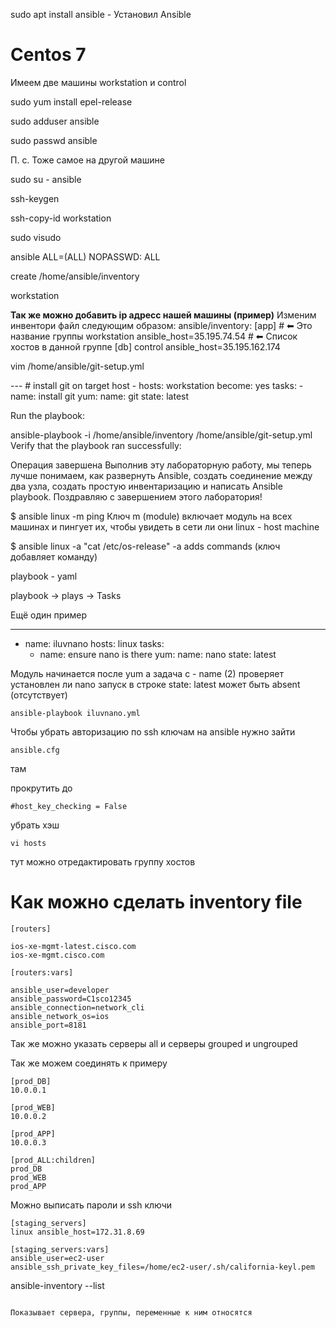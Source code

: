 sudo apt install ansible - Установил Ansible

# Centos 7

Имеем две машины workstation и control

sudo yum install epel-release

sudo adduser ansible

sudo passwd ansible

П. с. Тоже самое на другой машине

sudo su - ansible

ssh-keygen

ssh-copy-id workstation

sudo visudo

ansible ALL=(ALL) NOPASSWD: ALL

create /home/ansible/inventory

workstation

**Так же можно добавить ip адресс нашей машины (пример)**
Изменим инвентори файл следующим образом:
ansible/inventory:
[app] #
⬅ Это название группы
workstation ansible_host=35.195.74.54 #
⬅ Cписок хостов в данной группе
[db]
control ansible_host=35.195.162.174

vim /home/ansible/git-setup.yml

 --- # install git on target host
    - hosts: workstation
      become: yes
      tasks:
      - name: install git
        yum:
          name: git
          state: latest

Run the playbook:

ansible-playbook -i /home/ansible/inventory /home/ansible/git-setup.yml
Verify that the playbook ran successfully:

Операция завершена
Выполнив эту лабораторную работу, мы теперь лучше понимаем, как развернуть Ansible, создать соединение между
два узла, создать простую инвентаризацию и написать Ansible playbook. Поздравляю с завершением этого
лаборатория!

$ ansible linux -m ping
Ключ m (module) включает модуль на всех машинах и пингует их, чтобы увидеть в сети ли они
linux - host machine

$ ansible linux -a "cat /etc/os-release"
-a adds commands (ключ добавляет команду)

playbook - yaml

playbook -> plays -> Tasks

Ещё один пример

---
  - name: iluvnano
    hosts: linux
    tasks:
      - name: ensure nano is there
        yum:
           name: nano
           state: latest

Модуль начинается после yum
а задача с - name (2)
проверяет установлен ли nano
запуск
в строке state: latest может быть absent (отсутствует)

```
ansible-playbook iluvnano.yml

```

Чтобы убрать авторизацию по ssh ключам на ansible нужно зайти

```
ansible.cfg
```
там

прокрутить до

```
#host_key_checking = False
```

убрать хэш
```
vi hosts
```
тут можно отредактировать группу хостов


# Как можно сделать inventory file

```
[routers]

ios-xe-mgmt-latest.cisco.com
ios-xe-mgmt.cisco.com

[routers:vars]

ansible_user=developer
ansible_password=C1sco12345
ansible_connection=network_cli
ansible_network_os=ios
ansible_port=8181
```

Так же можно указать серверы all и серверы grouped и ungrouped

Так же можем соединять к примеру

```
[prod_DB]
10.0.0.1

[prod_WEB]
10.0.0.2

[prod_APP]
10.0.0.3

[prod_ALL:children]
prod_DB
prod_WEB
prod_APP
```

Можно выписать пароли и ssh ключи

```
[staging_servers]
linux ansible_host=172.31.8.69 

[staging_servers:vars]
ansible_user=ec2-user
ansible_ssh_private_key_files=/home/ec2-user/.sh/california-keyl.pem

```
ansible-inventory --list
```

Показывает сервера, группы, переменные к ним относятся